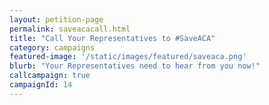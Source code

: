 ```yaml
---
layout: petition-page
permalink: saveacacall.html
title: "Call Your Representatives to #SaveACA"
category: campaigns
featured-image: '/static/images/featured/saveaca.png'
blurb: "Your Representatives need to hear from you now!"
callcampaign: true
campaignId: 14
---
```

<ul class="compact" id="phone-errors"></ul>

<link href='https://actionnetwork.org/css/style-embed-whitelabel.css' rel='stylesheet' type='text/css' /><script src='https://actionnetwork.org/widgets/v2/petition/call-your-representatives-to-saveaca?format=js&source=widget&style=full'></script><div id='can-petition-area-call-your-representatives-to-saveaca' style='width: 100%'><!-- this div is the target for our HTML insertion --></div>

<script>
	$(document).ready(function() {
		$('#can-petition-area-call-your-representatives-to-saveaca').on('can_embed_loaded', function() {
			document.getElementsByName("commit")[0].value = "Call Now";
			$(".action_sidebar h4").text("Take Action");
			var str = document.getElementsByClassName("action_status_running_total")[0].innerHTML;
			var txt = str.replace("Signatures Collected", "Calls Completed");
			document.getElementsByClassName("action_status_running_total")[0].innerHTML = txt;
		});
	});
</script>